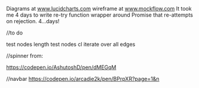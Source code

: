 Diagrams at www.lucidcharts.com
wireframe at www.mockflow.com
It took me 4 days to write re-try function wrapper around Promise that re-attempts on rejection. 4...days!

//to do

test nodes length
test nodes cl
iterate over all edges

//spinner from:

https://codepen.io/AshutoshD/pen/dMEGqM

//navbar
https://codepen.io/arcadie2k/pen/BPrpXR?page=1&n
